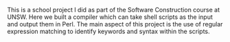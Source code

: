This is a school project I did as part of the Software Construction course at UNSW. Here we built a compiler which can take shell scripts as the input and output them in Perl. The main aspect of this project is the use of regular expression matching to identify keywords and syntax within the scripts.